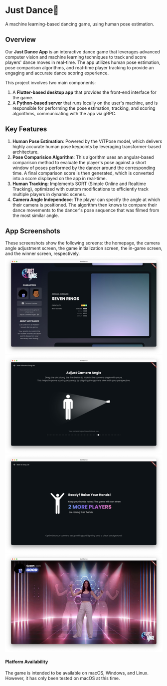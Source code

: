 # Just Dance🪩
A machine learning-based dancing game, using human pose estimation.

## Overview
Our **Just Dance App** is an interactive dance game that leverages advanced computer vision and machine learning techniques to track and score players' dance moves in real-time. The app utilizes human pose estimation, pose comparison algorithms, and real-time player tracking to provide an engaging and accurate dance scoring experience.

This project involves two main components:
1. A **Flutter-based desktop app** that provides the front-end interface for the game.
2. A **Python-based server** that runs locally on the user's machine, and is responsible for performing the pose estimation, tracking, and scoring algorithms, communicating with the app via gRPC.

## Key Features
1. **Human Pose Estimation**: Powered by the ViTPose model, which delivers highly accurate human pose keypoints by leveraging transformer-based architecture.
2. **Pose Comparision Algorithm**: This algorithm uses an angular-based comparison method to evaluate the player's pose against a short window of poses performed by the dancer around the corresponding time. A final comparison score is then generated, which is converted into a score displayed on the app in real-time.
3. **Human Tracking**: Implements SORT (Simple Online and Realtime Tracking), optimized with custom modifications to efficiently track multiple players in dynamic scenes.
4. **Camera Angle Independece**: The player can specify the angle at which their camera is positioned. The algorithm then knows to compare their dance movements to the dancer's pose sequence that was filmed from the most similar angle.

## App Screenshots
These screenshots show the following screens: the homepage, the camera angle adjustment screen, the game initialization screen, the in-game screen, and the winner screen, respectively.
![HomePage](./screenshots/homepage.jpg)
![CameraAngleAdjustment](./screenshots/angle_adjust.jpg)
![GameInitialization](./screenshots/game_start.jpg)
![InGame](./screenshots/in_game.jpg)

#### Platform Availability
The game is intended to be available on macOS, Windows, and Linux. However, it has only been tested on macOS at this time.

